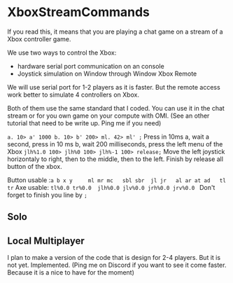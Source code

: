# XboxStreamCommands
If you read this, it means that you are playing a chat game on a stream of a Xbox controller game.


We use two ways to control the Xbox:
- hardware serial port communication on an console
- Joystick simulation on Window through Window Xbox Remote

We will use serial port for 1-2 players as it is faster.
But the remote access work better to simulate 4 controllers on Xbox.

Both of them use the same standard that I coded.
You can use it in the chat stream or for you own game on your compute with OMI.
(See an other tutorial that need to be write up. Ping me if you need)

`a. 10> a' 1000 b. 10> b' 200> ml. 42> ml' ;` Press in 10ms a, wait a second, press in 10 ms b, wait 200 milliseconds, press the left menu of the Xbox 
`jlh%1.0 100> jlh%0 100> jlh%-1 100> release;` Move the left joystick horizontaly to right, then to the middle, then to the left. Finish by release all button of the xbox.

Button usable :`a b x y     ml mr mc   sbl sbr  jl jr   al ar at ad   tl tr`
Axe usable: `tl%0.0 tr%0.0  jlh%0.0 jlv%0.0 jrh%0.0 jrv%0.0 `
Don't forget to finish you line by `;`


## Solo


## Local Multiplayer

I plan to make a version of the code that is design for 2-4 players.
But it is not yet. Implemented.
(Ping me on Discord if you want to see it come faster. Because it is a nice to have for the moment)
